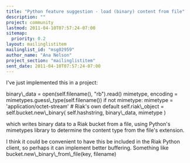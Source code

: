```yaml
---
title: "Python feature suggestion - load (binary) content from file"
description: ""
project: community
lastmod: 2011-04-10T07:57:24-07:00
sitemap:
  priority: 0.2
layout: mailinglistitem
mailinglist_id: "msg02959"
author_name: "Ana Nelson"
project_section: "mailinglistitem"
sent_date: 2011-04-10T07:57:24-07:00
---
```



I've just implemented this in a project:

 binary\\_data = open(self.filename(), "rb").read()
 mimetype, encoding = mimetypes.guess\\_type(self.filename())
 if not mimetype:
 mimetype = 'application/octet-stream' # Riak's own default
 self.riak\\_object = self.bucket.new\\_binary(
 self.hashstring,
 binary\\_data,
 mimetype
 )


which writes binary data to a Riak bucket from a file, using Python's
mimetypes library to determine the content type from the file's extension.

I think it could be convenient to have this be included in the Riak Python
client, so perhaps it can implement better buffering. Something like
bucket.new\\_binary\\_from\\_file(key, filename)
